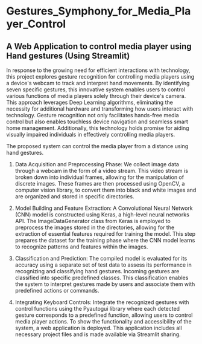 # Gestures_Symphony_for_Media_Player_Control

## A Web Application to control media player using Hand gestures (Using Streamlit)

In response to the growing need for efficient interactions with technology, this project explores gesture recognition for controlling media players using a device's webcam to track and interpret hand movements. By identifying seven specific gestures, this innovative system enables users to control various functions of media players solely through their device's camera. This approach leverages Deep Learning algorithms, eliminating the necessity for additional hardware and transforming how users interact with technology. Gesture recognition not only facilitates hands-free media control but also enables touchless device navigation and seamless smart home management. Additionally, this technology holds promise for aiding visually impaired individuals in effectively controlling media players.

The proposed system can control the media player from a distance using hand gestures.

1. Data Acquisition and Preprocessing Phase:
We collect image data through a webcam in the form of a video stream. This video stream is broken down into individual frames, allowing for the manipulation of discrete images. These frames are then processed using OpenCV, a computer vision library, to convert them into black and white images and are organized and stored in specific directories.

2. Model Building and Feature Extraction:
A Convolutional Neural Network (CNN) model is constructed using Keras, a high-level neural networks API. The ImageDataGenerator class from Keras is employed to preprocess the images stored in the directories, allowing for the extraction of essential features required
for training the model. This step prepares the dataset for the training phase where the CNN model learns to recognize patterns and features within the images.

3. Classification and Prediction:
The compiled model is evaluated for its accuracy using a separate set of test data to assess its performance in recognizing and classifying hand gestures. Incoming gestures are classified into specific predefined classes. This classification enables
the system to interpret gestures made by users and associate them with predefined actions or commands.

4. Integrating Keyboard Controls:
Integrate the recognized gestures with control functions using the Pyautogui library where each detected gesture corresponds to a predefined function, allowing users to control media player actions. To show the functionality and accessibility
of the system, a web application is deployed. This application includes all necessary project files and is made available via Streamlit sharing.
